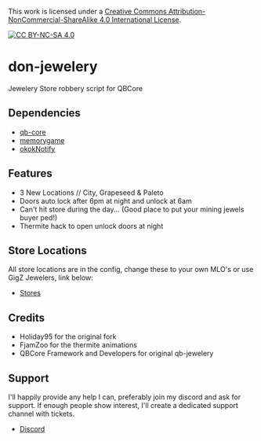 This work is licensed under a [Creative Commons Attribution-NonCommercial-ShareAlike 4.0
International License][cc-by-nc-sa].

[![CC BY-NC-SA 4.0][cc-by-nc-sa-image]][cc-by-nc-sa]

[cc-by-nc-sa]: http://creativecommons.org/licenses/by-nc-sa/4.0/
[cc-by-nc-sa-image]: https://licensebuttons.net/l/by-nc-sa/4.0/88x31.png
[cc-by-nc-sa-shield]: https://img.shields.io/badge/License-CC%20BY--NC--SA%204.0-lightgrey.svg

# don-jewelery
Jewelery Store robbery script for QBCore

## Dependencies
- [qb-core](https://github.com/qbcore-framework/qb-core)
- [memorygame](https://github.com/pushkart2/memorygame)
- [okokNotify](https://okok.tebex.io/package/4724993) 

## Features
- 3 New Locations // City, Grapeseed & Paleto
- Doors auto lock after 6pm at night and unlock at 6am
- Can't hit store during the day... (Good place to put your mining jewels buyer ped!)
- Thermite hack to open unlock doors at night

## Store Locations

All store locations are in the config, change these to your own MLO's or use GigZ Jewelers, link below:

- [Stores](https://forum.cfx.re/t/mlo-jewel-store-by-gigz/4857261/24)

## Credits
- Holiday95 for the original fork
- FjamZoo for the thermite animations
- QBCore Framework and Developers for original qb-jewelery

## Support
I'll happily provide any help I can, preferably join my discord and ask for support. If enough people show interest, I'll create a dedicated support channel with tickets. 
- [Discord](https://discord.gg/tVA58nbBuk) 
